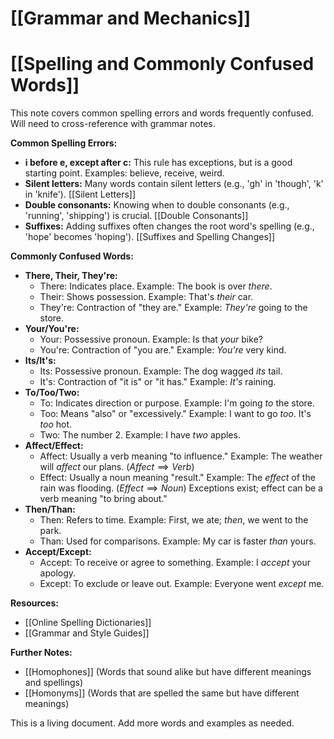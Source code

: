 # [[Grammar and Mechanics]]
# [[Spelling and Commonly Confused Words]]

This note covers common spelling errors and words frequently confused.  Will need to cross-reference with grammar notes.

**Common Spelling Errors:**

* **i before e, except after c:**  This rule has exceptions, but is a good starting point.  Examples:  believe, receive, weird.
* **Silent letters:**  Many words contain silent letters (e.g., 'gh' in 'though', 'k' in 'knife'). [[Silent Letters]]
* **Double consonants:**  Knowing when to double consonants (e.g., 'running', 'shipping') is crucial. [[Double Consonants]]
* **Suffixes:** Adding suffixes often changes the root word's spelling (e.g., 'hope' becomes 'hoping'). [[Suffixes and Spelling Changes]]


**Commonly Confused Words:**

* **There, Their, They're:**
    * There:  Indicates place.  Example: The book is over *there*.
    * Their:  Shows possession. Example: That's *their* car.
    * They're: Contraction of "they are." Example: *They're* going to the store.
* **Your/You're:**
    * Your:  Possessive pronoun. Example: Is that *your* bike?
    * You're: Contraction of "you are." Example: *You're* very kind.
* **Its/It's:**
    * Its:  Possessive pronoun. Example: The dog wagged *its* tail.
    * It's: Contraction of "it is" or "it has." Example: *It's* raining.
* **To/Too/Two:**
    * To:  Indicates direction or purpose. Example: I'm going *to* the store.
    * Too:  Means "also" or "excessively." Example: I want to go *too*. It's *too* hot.
    * Two: The number 2. Example: I have *two* apples.
* **Affect/Effect:**
    * Affect: Usually a verb meaning "to influence." Example: The weather will *affect* our plans.  ($Affect \implies Verb$)
    * Effect: Usually a noun meaning "result." Example: The *effect* of the rain was flooding. ($Effect \implies Noun$)  Exceptions exist; effect can be a verb meaning "to bring about."
* **Then/Than:**
    * Then:  Refers to time. Example: First, we ate; *then*, we went to the park.
    * Than: Used for comparisons. Example: My car is faster *than* yours.
* **Accept/Except:**
    * Accept: To receive or agree to something. Example: I *accept* your apology.
    * Except:  To exclude or leave out. Example: Everyone went *except* me.


**Resources:**

* [[Online Spelling Dictionaries]]
* [[Grammar and Style Guides]]


**Further Notes:**

* [[Homophones]]  (Words that sound alike but have different meanings and spellings)
* [[Homonyms]] (Words that are spelled the same but have different meanings)

This is a living document.  Add more words and examples as needed.
